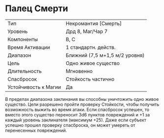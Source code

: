 # Палец Смерти

|                      |                                | 
| -------------------- | ------------------------------ |
| Тип                  | Некромантия [Смерть]           |
| Уровень              | Дрд 8, Маг/Чар 7               |
| Компоненты           | В, С                           |
| Время Активации      | 1 стандартн. действ.           |
| Диапазон             | Ближний (7,5 м+1,5 м/2 уровня) |
| Цель                 | Одно живое существо            |
| Длительность         | Мгновенно                      |
| Спасбросок           | Стойкость частично             |
| Устойчивость к Магии | Да                             |

 В пределах диапазона заклинания вы способны уничтожить одно живое существо. Цели разрешено пройти проверку Стойкости, чтобы получить возможность выжить во время атаки. Если спасбросок успешен, то вместо этого существо переносит 3d6 пунктов повреждений и +1 за каждый уровень заклинателя (максимум +25). Даже если субъект успешно прошел проверку спасброска, он может умереть от перенесенных повреждений.
